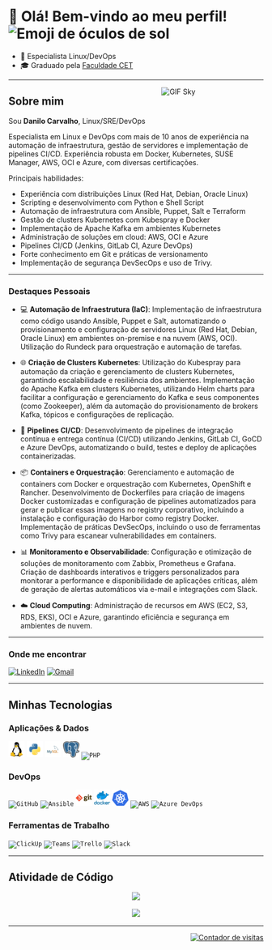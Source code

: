 # 👋 Olá! Bem-vindo ao meu perfil! <img width="30" src="https://emojis.slackmojis.com/emojis/images/1531849430/4246/blob-sunglasses.gif?1531849430" alt="Emoji de óculos de sol" />

- 👷 Especialista Linux/DevOps
- 🎓 Graduado pela [Faculdade CET](http://www.cet.edu.br/)

---

<img align="right" width="40%" src="https://media2.giphy.com/media/xT3i1acWS2AQRKHgZi/giphy.gif" alt="GIF Sky" />

## Sobre mim

Sou **Danilo Carvalho**, Linux/SRE/DevOps

Especialista em Linux e DevOps com mais de 10 anos de experiência na automação de infraestrutura, gestão de servidores e implementação de pipelines CI/CD. Experiência robusta em Docker, Kubernetes, SUSE Manager, AWS, OCI e Azure, com diversas certificações.

Principais habilidades:

- Experiência com distribuições Linux (Red Hat, Debian, Oracle Linux)
- Scripting e desenvolvimento com Python e Shell Script
- Automação de infraestrutura com Ansible, Puppet, Salt e Terraform
- Gestão de clusters Kubernetes com Kubespray e Docker
- Implementação de Apache Kafka em ambientes Kubernetes
- Administração de soluções em cloud: AWS, OCI e Azure
- Pipelines CI/CD (Jenkins, GitLab CI, Azure DevOps)
- Forte conhecimento em Git e práticas de versionamento
- Implementação de segurança DevSecOps e uso de Trivy.

---

### Destaques Pessoais

- 💻 **Automação de Infraestrutura (IaC)**: Implementação de infraestrutura como código usando Ansible, Puppet e Salt, automatizando o provisionamento e configuração de servidores Linux (Red Hat, Debian, Oracle Linux) em ambientes on-premise e na nuvem (AWS, OCI). Utilização do Rundeck para orquestração e automação de tarefas.
  
- 🌐 **Criação de Clusters Kubernetes**: Utilização do Kubespray para automação da criação e gerenciamento de clusters Kubernetes, garantindo escalabilidade e resiliência dos ambientes. Implementação do Apache Kafka em clusters Kubernetes, utilizando Helm charts para facilitar a configuração e gerenciamento do Kafka e seus componentes (como Zookeeper), além da automação do provisionamento de brokers Kafka, tópicos e configurações de replicação.
  
- 🔄 **Pipelines CI/CD**: Desenvolvimento de pipelines de integração contínua e entrega contínua (CI/CD) utilizando Jenkins, GitLab CI, GoCD e Azure DevOps, automatizando o build, testes e deploy de aplicações containerizadas.

- 📦 **Containers e Orquestração**: Gerenciamento e automação de containers com Docker e orquestração com Kubernetes, OpenShift e Rancher. Desenvolvimento de Dockerfiles para criação de imagens Docker customizadas e configuração de pipelines automatizados para gerar e publicar essas imagens no registry corporativo, incluindo a instalação e configuração do Harbor como registry Docker. Implementação de práticas DevSecOps, incluindo o uso de ferramentas como Trivy para escanear vulnerabilidades em containers.

- 📊 **Monitoramento e Observabilidade**: Configuração e otimização de soluções de monitoramento com Zabbix, Prometheus e Grafana. Criação de dashboards interativos e triggers personalizados para monitorar a performance e disponibilidade de aplicações críticas, além de geração de alertas automáticos via e-mail e integrações com Slack.

- ☁️ **Cloud Computing**: Administração de recursos em AWS (EC2, S3, RDS, EKS), OCI e Azure, garantindo eficiência e segurança em ambientes de nuvem.

---

### Onde me encontrar

[![LinkedIn](https://img.shields.io/badge/LinkedIn-blue?style=for-the-badge&logo=LinkedIn)](https://www.linkedin.com/in/danilo-carvalhosilva/)
[![Gmail](https://img.shields.io/badge/-Gmail-c14438?style=for-the-badge&logo=Gmail&logoColor=white&link=mailto:dnlcesilva@gmail.com)](mailto:dnlcesilva@gmail.com)

---

## Minhas Tecnologias

### Aplicações & Dados

<code><img height="32" src="https://raw.githubusercontent.com/github/explore/80688e429a7d4ef2fca1e82350fe8e3517d3494d/topics/linux/linux.png" alt="Linux"/></code>
<code><img height="32" src="https://raw.githubusercontent.com/github/explore/80688e429a7d4ef2fca1e82350fe8e3517d3494d/topics/python/python.png" alt="Python"/></code>
<code><img height="32" src="https://raw.githubusercontent.com/github/explore/80688e429a7d4ef2fca1e82350fe8e3517d3494d/topics/mysql/mysql.png" alt="MySQL"/></code>
<code><img height="32" src="https://raw.githubusercontent.com/github/explore/80688e429a7d4ef2fca1e82350fe8e3517d3494d/topics/postgresql/postgresql.png" alt="PostgreSQL"/></code>
<code><img height="32" src="https://img.icons8.com/officel/2x/php-logo.png" alt="PHP"/></code>

### DevOps

<code><img height="32" src="https://cdn3.iconfinder.com/data/icons/inficons/512/github.png" alt="GitHub"/></code>
<code><img height="32" src="https://encrypted-tbn0.gstatic.com/images?q=tbn:ANd9GcRYD0S3KXHPLFz1n5nQI-I5M8q6_evgRRHFNA&usqp=CAU" alt="Ansible"/></code>
<code><img height="32" src="https://raw.githubusercontent.com/github/explore/80688e429a7d4ef2fca1e82350fe8e3517d3494d/topics/git/git.png" alt="Git"/></code>
<code><img height="32" src="https://raw.githubusercontent.com/github/explore/80688e429a7d4ef2fca1e82350fe8e3517d3494d/topics/docker/docker.png" alt="Docker"/></code>
<code><img height="32" src="https://raw.githubusercontent.com/github/explore/80688e429a7d4ef2fca1e82350fe8e3517d3494d/topics/kubernetes/kubernetes.png" alt="Kubernetes"/></code>
<code><img height="32" src="https://img.icons8.com/?size=80&id=mHi46t5vguiz&format=png" alt="AWS" width="30" /></code>
<code><img height="32" src="https://1000logos.net/wp-content/uploads/2024/08/Azure-DevOps-Logo.png" alt="Azure DevOps" width="30" /></code>


### Ferramentas de Trabalho

<code><img height="32" src="https://232924.apps.zdusercontent.com/232924/assets/1579259063-9eaa196f4d4eeff0ff0c915b800a9730/logo.png" alt="ClickUp"/></code>
<code><img height="32" src="https://img.icons8.com/color/2x/microsoft-teams.png" alt="Teams"/></code>
<code><img height="32" src="https://cdn.iconscout.com/icon/free/png-512/trello-6-569395.png" alt="Trello"/></code>
<code><img height="32" src="https://1000logos.net/wp-content/uploads/2021/06/Slack-logo.png" alt="Slack" width="25"/></code>

---

## Atividade de Código

<p align="center">
  <img src="https://github-readme-stats.vercel.app/api?username=dnlcesilva&show_icons=true&theme=blue-green" />
</p>
<p align="center">
  <img src="https://github-readme-stats.vercel.app/api/top-langs/?username=dnlcesilva&show_icons=true&theme=blue-green" />
</p>

---

<p align="right">
  <a href="https://badges.pufler.dev">
      <img src="https://badges.pufler.dev/visits/dnlcesilva/dnlcesilva" alt="Contador de visitas" />
   </a>
</p>
